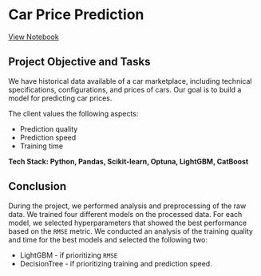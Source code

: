 # Car Price Prediction

[View Notebook](https://nbviewer.org/github/ootho/data_science/blob/main/yp_auto_price_prediction/auto_price.ipynb)

## Project Objective and Tasks

We have historical data available of a car marketplace, including technical specifications, configurations, and prices of cars. Our goal is to build a model for predicting car prices.

The client values the following aspects:
- Prediction quality
- Prediction speed
- Training time

**Tech Stack: Python, Pandas, Scikit-learn, Optuna, LightGBM, CatBoost**

## Conclusion

During the project, we performed analysis and preprocessing of the raw data. 
We trained four different models on the processed data. 
For each model, we selected hyperparameters that showed the best performance based on the `RMSE` metric. 
We conducted an analysis of the training quality and time for the best models and selected the following two:
- LightGBM - if prioritizing `RMSE`
- DecisionTree - if prioritizing training and prediction speed.